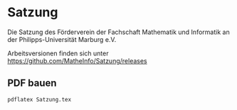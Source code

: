 # Satzung
Die Satzung des Förderverein der Fachschaft Mathematik und Informatik an der Philipps-Universität Marburg e.V.

Arbeitsversionen finden sich unter <https://github.com/MatheInfo/Satzung/releases>

## PDF bauen
`pdflatex Satzung.tex`
